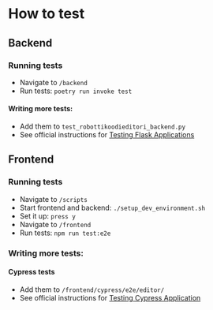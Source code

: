 # How to test

## Backend  

### Running tests
- Navigate to `/backend`
- Run tests: `poetry run invoke test`
 
#### Writing more tests:
- Add them to `test_robottikoodieditori_backend.py`
- See official instructions for [Testing Flask Applications](https://flask.palletsprojects.com/en/2.3.x/testing/)

## Frontend

### Running tests
- Navigate to `/scripts`
- Start frontend and backend: `./setup_dev_environment.sh`
- Set it up:  `press y `
- Navigate to `/frontend`
- Run tests: `npm run test:e2e`

### Writing more tests:
#### Cypress tests
- Add them to `/frontend/cypress/e2e/editor/`
- See official instructions for [Testing Cypress Application](https://docs.cypress.io/guides/end-to-end-testing/writing-your-first-end-to-end-test)


